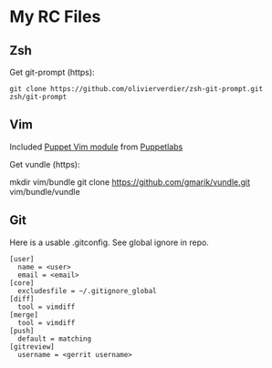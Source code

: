 My RC Files
===========

Zsh
---

Get git-prompt (https):

    git clone https://github.com/olivierverdier/zsh-git-prompt.git zsh/git-prompt

Vim
---

Included [Puppet Vim module][1] from [Puppetlabs][2]

Get vundle (https):

   mkdir vim/bundle
   git clone https://github.com/gmarik/vundle.git vim/bundle/vundle


Git
---

Here is a usable .gitconfig. See global ignore in repo.

```gitconfig
[user]
  name = <user>
  email = <email>
[core]
  excludesfile = ~/.gitignore_global
[diff]
  tool = vimdiff
[merge]
  tool = vimdiff
[push]
  default = matching
[gitreview]
  username = <gerrit username>
```

[1]: https://github.com/puppetlabs/puppet/tree/master/ext/vim/
[2]: https://github.com/puppetlabs/
